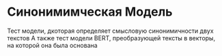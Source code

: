 # Синонимимческая Модель
Тест модели, дкоторая определяет смысловую синонимичности двух текстов
А также тест модели BERT, преобразующей тексты в векторы, на которой она была основана
